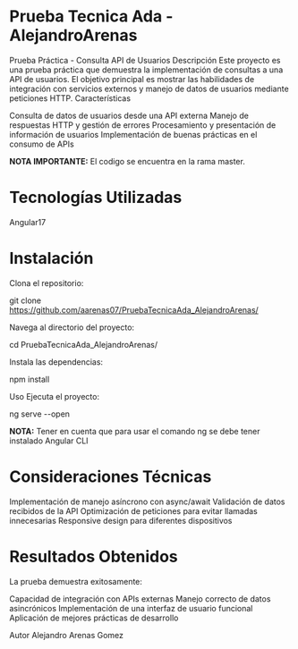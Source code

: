 # Prueba Tecnica Ada - AlejandroArenas
Prueba Práctica - Consulta API de Usuarios
Descripción
Este proyecto es una prueba práctica que demuestra la implementación de consultas a una API de usuarios. El objetivo principal es mostrar las habilidades de integración con servicios externos y manejo de datos de usuarios mediante peticiones HTTP.
Características

Consulta de datos de usuarios desde una API externa
Manejo de respuestas HTTP y gestión de errores
Procesamiento y presentación de información de usuarios
Implementación de buenas prácticas en el consumo de APIs

**NOTA IMPORTANTE:**
El codigo se encuentra en la rama master.

# Tecnologías Utilizadas
Angular17

# Instalación

Clona el repositorio:

git clone https://github.com/aarenas07/PruebaTecnicaAda_AlejandroArenas/

Navega al directorio del proyecto:

cd PruebaTecnicaAda_AlejandroArenas/

Instala las dependencias:

npm install

Uso
Ejecuta el proyecto:

ng serve --open

**NOTA:** Tener en cuenta que para usar el comando ng se debe tener instalado Angular CLI

# Consideraciones Técnicas

Implementación de manejo asíncrono con async/await
Validación de datos recibidos de la API
Optimización de peticiones para evitar llamadas innecesarias
Responsive design para diferentes dispositivos

# Resultados Obtenidos
La prueba demuestra exitosamente:

Capacidad de integración con APIs externas
Manejo correcto de datos asincrónicos
Implementación de una interfaz de usuario funcional
Aplicación de mejores prácticas de desarrollo



Autor
Alejandro Arenas Gomez
